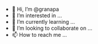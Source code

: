 - 👋 Hi, I’m @granapa
- 👀 I’m interested in ...
- 🌱 I’m currently learning ...
- 💞️ I’m looking to collaborate on ...
- 📫 How to reach me ...

<!---
granapa/granapa is a ✨ special ✨ repository because its `README.md` (this file) appears on your GitHub profile.
You can click the Preview link to take a look at your changes.
--->
